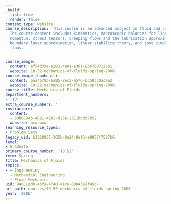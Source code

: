 ```yaml
---
_build:
  list: true
  render: false
content_type: website
course_description: 'This course is an advanced subject in fluid and continuum mechanics.
  The course content includes kinematics, macroscopic balances for linear and angular
  momentum, stress tensors, creeping flows and the lubrication approximation, the
  boundary layer approximation, linear stability theory, and some simple turbulent
  flows.

  '
course_image:
  content: af54d39e-e282-4a01-e381-936768722b01
  website: 10-52-mechanics-of-fluids-spring-2006
course_image_thumbnail:
  content: 6aa4b78b-ba85-8ec3-a576-6c59cc0acaa3
  website: 10-52-mechanics-of-fluids-spring-2006
course_title: Mechanics of Fluids
department_numbers:
- '10'
extra_course_numbers: ''
instructors:
  content:
  - 60b08945-4891-41b1-d23e-2511bddd7952
  website: ocw-www
learning_resource_types:
- Problem Sets
legacy_uid: b3920965-365b-8a24-8ef2-e9857f7597b6
level:
- Graduate
primary_course_number: '10.52'
term: Spring
title: Mechanics of Fluids
topics:
- - Engineering
  - Mechanical Engineering
  - Fluid Mechanics
uid: 94081ad9-45fa-4748-a1c6-00043a7fa9c7
url_path: courses/10-52-mechanics-of-fluids-spring-2006
year: '2006'
---
```

